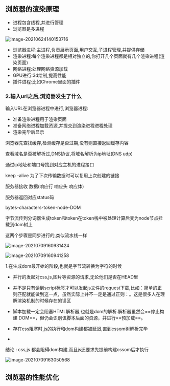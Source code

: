 ## 浏览器的渲染原理

- 进程包含线程,并进行管理
- 浏览器是多进程

![image-20210624140153716](C:\Users\inui\AppData\Roaming\Typora\typora-user-images\image-20210624140153716.png)

- 浏览器进程:主进程,负责展示页面,用户交互,子进程管理,并提供存储
- 渲染进程:每个渲染进程都是相对独立的,你打开几个页面就有几个渲染进程(渲染页面)
- 网络进程:处理网络资源加载
- GPU进行:3d绘制,提高性能
- 插件进程:比如Chrome里面的插件

### 2.输入url之后,浏览器发生了什么

输入URL在浏览器进程中进行,浏览器进程:

- 准备渲染进程用于渲染页面
- 准备网络进程加载资源,并提交到渲染进程进程处理
- 渲染完毕后显示



浏览器先查找缓存,检测缓存是否过期,没有则直接返回缓存内容

查看域名是否被解析过,DNS协议,将域名解析为ip地址(DNS udp)

通过ip地址和端口号找到对应主机的进程接口

keep -alive 为了下次传输数据时可以复用上次创建的链接

服务器接收 数据(响应行 响应头 响应体)

服务器返回对应status码



bytes-characters-token-node-DOM 

字节流传到分词器生成token和token在token栈中被处理计算后变为node节点挂载到dom树上

这两个步骤是同步进行的,类似流水线一样

![image-20210709160931424](C:\Users\inui\AppData\Roaming\Typora\typora-user-images\image-20210709160931424.png)

![image-20210709160941258](C:\Users\inui\AppData\Roaming\Typora\typora-user-images\image-20210709160941258.png)

1.在生成dom最开始的阶段,也就是字节流转换为字符的时候

- 并行的发起对css,js,图片等资源的请求,无论他们是否在HEAD里

- 并不是只有读到script标签才可以发起js文件的request下载,比如：简单的正则匹配就能做到这一点，虽然实际上并不一定是通过正则：。这是很多人在理解渲染机制的时候存在的误区

- 脚本加载一定会阻塞HTML解析器,也就是dom的解析.解析器虽然会==停止构建 DOM==，但仍会识别该脚本后面的资源，并进行==预加载==。
- 存在css阻塞时,js的执行和dom构建都被延迟,直到cssom树解析完毕
- 

结论 : css,js 都会阻碍dom构建,而且js还要求先提前构建cssom后才执行

![image-20210709163050568](C:\Users\inui\AppData\Roaming\Typora\typora-user-images\image-20210709163050568.png)

## 浏览器的性能优化

 
